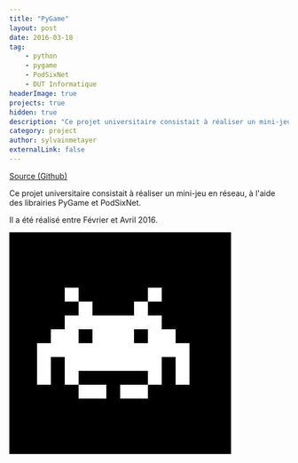 ```yaml
---
title: "PyGame"
layout: post
date: 2016-03-18
tag: 
    - python
    - pygame
    - PodSixNet
    - DUT Informatique
headerImage: true
projects: true
hidden: true
description: "Ce projet universitaire consistait à réaliser un mini-jeu en réseau, à l'aide des librairies PyGame et PodSixNet."
category: project
author: sylvainmetayer
externalLink: false
---
```


[Source (Github)](https://github.com/sylvainmetayer/pygame)

Ce projet universitaire consistait à réaliser un mini-jeu en réseau, à l'aide des librairies PyGame et PodSixNet.

Il a été réalisé entre Février et Avril 2016.

![Pygame Image](/assets/images/projets/pygame.jpg)
